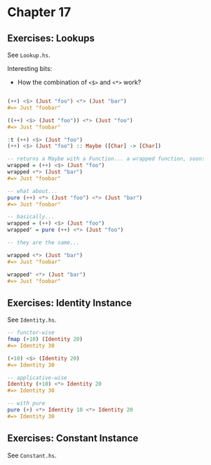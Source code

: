 # Chapter 17

## Exercises: Lookups

See `Lookup.hs`.

Interesting bits:
  - How the combination of `<$>` and `<*>` work?

```haskell

(++) <$> (Just "foo") <*> (Just "bar")
#=> Just "foobar"

((++) <$> (Just "foo")) <*> (Just "foo")
#=> Just "foobar"

:t (++) <$> (Just "foo")
(++) <$> (Just "foo") :: Maybe ([Char] -> [Char])

-- returns a Maybe with a Function... a wrapped function, soon:
wrapped = (++) <$> (Just "foo")
wrapped <*> (Just "bar")
#=> Just "foobar"

-- what about...
pure (++) <*> (Just "foo") <*> (Just "bar")
#=> Just "foobar"

-- basically...
wrapped = (++) <$> (Just "foo")
wrapped' = pure (++) <*> (Just "foo")

-- they are the same...

wrapped <*> (Just "bar")
#=> Just "foobar"

wrapped' <*> (Just "bar")
#=> Just "foobar"
```

## Exercises: Identity Instance

See `Identity.hs`.

```haskell
-- functor-wise
fmap (+10) (Identity 20)
#=> Identity 30

(+10) <$> (Identity 20)
#=> Identity 30

-- applicative-wise
Identity (+10) <*> Identity 20
#=> Identity 30

-- with pure
pure (+) <*> Identity 10 <*> Identity 20
#=> Identity 30
```

## Exercises: Constant Instance

See `Constant.hs`.
